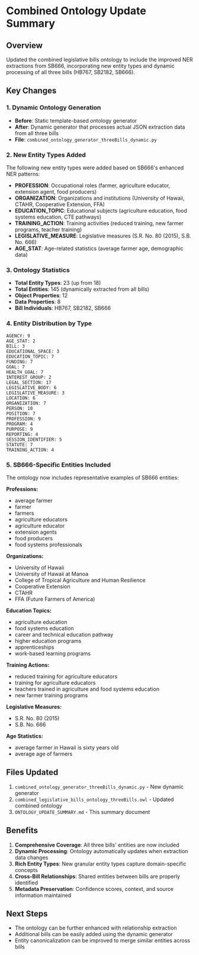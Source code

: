 # Combined Ontology Update Summary

## Overview
Updated the combined legislative bills ontology to include the improved NER extractions from SB666, incorporating new entity types and dynamic processing of all three bills (HB767, SB2182, SB666).

## Key Changes

### 1. Dynamic Ontology Generation
- **Before**: Static template-based ontology generator
- **After**: Dynamic generator that processes actual JSON extraction data from all three bills
- **File**: `combined_ontology_generator_threeBills_dynamic.py`

### 2. New Entity Types Added
The following new entity types were added based on SB666's enhanced NER patterns:

- **PROFESSION**: Occupational roles (farmer, agriculture educator, extension agent, food producers)
- **ORGANIZATION**: Organizations and institutions (University of Hawaii, CTAHR, Cooperative Extension, FFA)
- **EDUCATION_TOPIC**: Educational subjects (agriculture education, food systems education, CTE pathways)
- **TRAINING_ACTION**: Training activities (reduced training, new farmer programs, teacher training)
- **LEGISLATIVE_MEASURE**: Legislative measures (S.R. No. 80 (2015), S.B. No. 666)
- **AGE_STAT**: Age-related statistics (average farmer age, demographic data)

### 3. Ontology Statistics
- **Total Entity Types**: 23 (up from 18)
- **Total Entities**: 145 (dynamically extracted from all bills)
- **Object Properties**: 12
- **Data Properties**: 8
- **Bill Individuals**: HB767, SB2182, SB666

### 4. Entity Distribution by Type
```
AGENCY: 9
AGE_STAT: 2
BILL: 3
EDUCATIONAL_SPACE: 3
EDUCATION_TOPIC: 7
FUNDING: 7
GOAL: 7
HEALTH_GOAL: 7
INTEREST_GROUP: 2
LEGAL_SECTION: 17
LEGISLATIVE_BODY: 6
LEGISLATIVE_MEASURE: 3
LOCATION: 6
ORGANIZATION: 7
PERSON: 10
POSITION: 7
PROFESSION: 9
PROGRAM: 4
PURPOSE: 9
REPORTING: 4
SESSION_IDENTIFIER: 5
STATUTE: 7
TRAINING_ACTION: 4
```

### 5. SB666-Specific Entities Included
The ontology now includes representative examples of SB666 entities:

**Professions:**
- average farmer
- farmer
- farmers
- agriculture educators
- agriculture educator
- extension agents
- food producers
- food systems professionals

**Organizations:**
- University of Hawaii
- University of Hawaii at Manoa
- College of Tropical Agriculture and Human Resilience
- Cooperative Extension
- CTAHR
- FFA (Future Farmers of America)

**Education Topics:**
- agriculture education
- food systems education
- career and technical education pathway
- higher education programs
- apprenticeships
- work-based learning programs

**Training Actions:**
- reduced training for agriculture educators
- training for agriculture educators
- teachers trained in agriculture and food systems education
- new farmer training programs

**Legislative Measures:**
- S.R. No. 80 (2015)
- S.B. No. 666

**Age Statistics:**
- average farmer in Hawaii is sixty years old
- average age of farmers

## Files Updated
1. `combined_ontology_generator_threeBills_dynamic.py` - New dynamic generator
2. `combined_legislative_bills_ontology_threeBills.owl` - Updated combined ontology
3. `ONTOLOGY_UPDATE_SUMMARY.md` - This summary document

## Benefits
1. **Comprehensive Coverage**: All three bills' entities are now included
2. **Dynamic Processing**: Ontology automatically updates when extraction data changes
3. **Rich Entity Types**: New granular entity types capture domain-specific concepts
4. **Cross-Bill Relationships**: Shared entities between bills are properly identified
5. **Metadata Preservation**: Confidence scores, context, and source information maintained

## Next Steps
- The ontology can be further enhanced with relationship extraction
- Additional bills can be easily added using the dynamic generator
- Entity canonicalization can be improved to merge similar entities across bills

